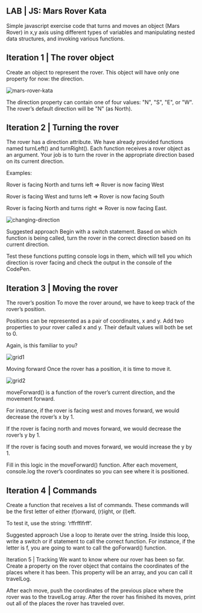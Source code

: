 ## LAB | JS: Mars Rover Kata ##

Simple javascript exercise code that turns and moves an object (Mars Rover) in
x,y axis using different types of variables and manipulating nested data
structures, and invoking various functions.

## Iteration 1 | The rover object ##
Create an object to represent the rover. This object will have only one property for now: the direction.

![mars-rover-kata](/img/mars-rover.jpg)

The direction property can contain one of four values: "N", "S", "E", or "W". The rover’s default direction will be "N" (as North).

## Iteration 2 | Turning the rover ##
The rover has a direction attribute. We have already provided functions named turnLeft() and turnRight(). Each function receives a rover object as an argument. Your job is to turn the rover in the appropriate direction based on its current direction.

Examples:

Rover is facing North and turns left => Rover is now facing West

Rover is facing West and turns left => Rover is now facing South

Rover is facing North and turns right => Rover is now facing East.

![changing-direction](/img/changing-direction.jpg)

Suggested approach
Begin with a switch statement. Based on which function is being called, turn the rover in the correct direction based on its current direction.

Test these functions putting console logs in them, which will tell you which direction is rover facing and check the output in the console of the CodePen.

## Iteration 3 | Moving the rover ##
The rover’s position
To move the rover around, we have to keep track of the rover’s position.

Positions can be represented as a pair of coordinates, x and y. Add two properties to your rover called x and y. Their default values will both be set to 0.

Again, is this familiar to you?

![grid1](/img/grid1.jpg)

Moving forward
Once the rover has a position, it is time to move it.

![grid2](/img/grid2.jpg)

moveForward() is a function of the rover’s current direction, and the movement forward.

For instance, if the rover is facing west and moves forward, we would decrease the rover’s x by 1.

If the rover is facing north and moves forward, we would decrease the rover’s y by 1.

If the rover is facing south and moves forward, we would increase the y by 1.

Fill in this logic in the moveForward() function. After each movement, console.log the rover’s coordinates so you can see where it is positioned.

## Iteration 4 | Commands ##
Create a function that receives a list of commands. These commands will be the first letter of either (f)orward, (r)ight, or (l)eft.

To test it, use the string: ‘rffrfflfrff’.

Suggested approach
Use a loop to iterate over the string. Inside this loop, write a switch or if statement to call the correct function. For instance, if the letter is f, you are going to want to call the goForward() function.

Iteration 5 | Tracking
We want to know where our rover has been so far. Create a property on the rover object that contains the coordinates of the places where it has been. This property will be an array, and you can call it travelLog.

After each move, push the coordinates of the previous place where the rover was to the travelLog array. After the rover has finished its moves, print out all of the places the rover has traveled over.

